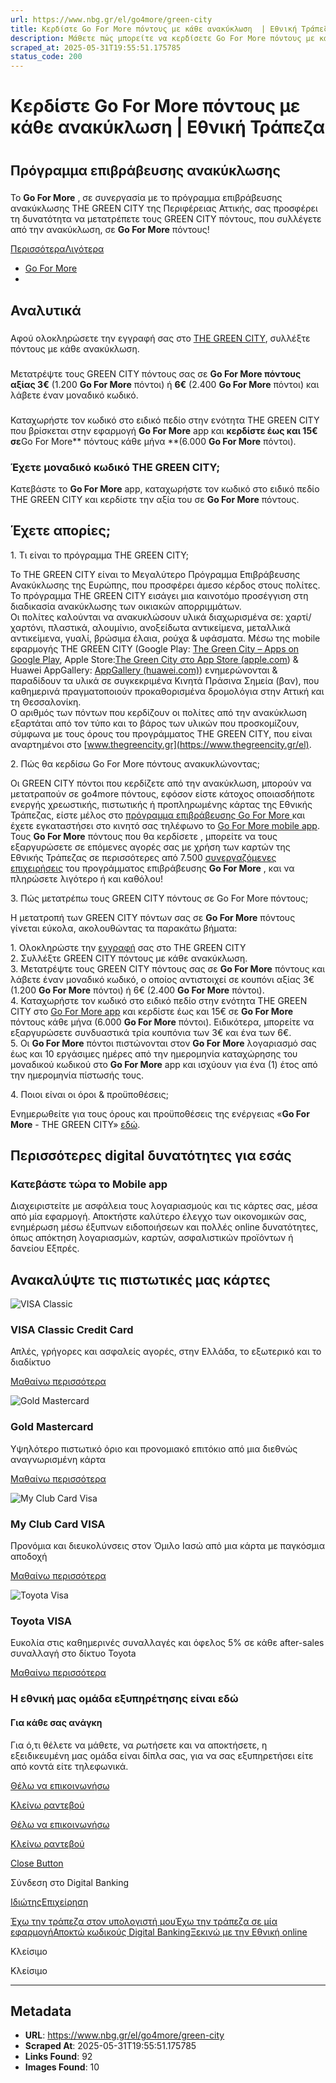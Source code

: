 ```yaml
---
url: https://www.nbg.gr/el/go4more/green-city
title: Κερδίστε Go For More πόντους με κάθε ανακύκλωση  | Εθνική Τράπεζα
description: Μάθετε πώς μπορείτε να κερδίσετε Go For More πόντους με κάθε ανακύκλωση, συμμετέχοντας στο πρόγραμμα THE GREEN CITY. Μπείτε στο site της Εθνικής Τράπεζας!
scraped_at: 2025-05-31T19:55:51.175785
status_code: 200
---
```


# Κερδίστε Go For More πόντους με κάθε ανακύκλωση  | Εθνική Τράπεζα

# 

## Πρόγραμμα επιβράβευσης ανακύκλωσης

### 

Το **Go For More** , σε συνεργασία με το πρόγραμμα επιβράβευσης ανακύκλωσης THE GREEN CITY της Περιφέρειας Αττικής, σας προσφέρει τη δυνατότητα να μετατρέπετε τους GREEN CITY πόντους, που συλλέγετε από την ανακύκλωση, σε **Go For More** πόντους!

[Περισσότερα]()[Λιγότερα]()

  * [Go For More](/el/go4more)
  * 

## Αναλυτικά

### 

Αφού ολοκληρώσετε την εγγραφή σας στο [THE GREEN CITY](https://thegreencity.gr/en/register), συλλέξτε πόντους με κάθε ανακύκλωση.

### 

Μετατρέψτε τους GREEN CITY πόντους σας σε **Go For More πόντους αξίας 3€** (1.200 **Go For More** πόντοι) ή **6€** (2.400 **Go For More** πόντοι) και λάβετε έναν μοναδικό κωδικό.

### 

Καταχωρήστε τον κωδικό στο ειδικό πεδίο στην ενότητα THE GREEN CITY που βρίσκεται στην εφαρμογή **Go For More** app και **κερδίστε έως και 15€ σε**Go For More** πόντους κάθε μήνα **(6.000 **Go For More** πόντοι).

### Έχετε μοναδικό κωδικό THE GREEN CITY;

Κατεβάστε το **Go For More** app, καταχωρήστε τον κωδικό στο ειδικό πεδίο THE GREEN CITY και κερδίστε την αξία του σε **Go For More** πόντους.  

[ ](#)

## Έχετε απορίες; 

1\. Τι είναι το πρόγραμμα THE GREEN CITY;

Το THE GREEN CITY είναι το Μεγαλύτερο Πρόγραμμα Επιβράβευσης Ανακύκλωσης της Ευρώπης, που προσφέρει άμεσο κέρδος στους πολίτες. Το πρόγραμμα ΤΗΕ GREEN CITY εισάγει μια καινοτόμο προσέγγιση στη διαδικασία ανακύκλωσης των οικιακών απορριμμάτων.   
Oι πολίτες καλούνται να ανακυκλώσουν υλικά διαχωρισμένα σε: χαρτί/χαρτόνι, πλαστικά, αλουμίνιο, ανοξείδωτα αντικείμενα, μεταλλικά αντικείμενα, γυαλί, βρώσιμα έλαια, ρούχα & υφάσματα. Mέσω της mobile εφαρμογής THE GREEN CITY (Google Play: [The Green City – Apps on Google Play](https://play.google.com/store/apps/details?id=gr.thegreencity), Apple Store:[The Green City στο App Store (apple.com](https://apps.apple.com/gr/app/the-greencity/id1537439027?l=el)) & Huawei AppGallery: [AppGallery (huawei.com)](https://appgallery.huawei.com/app/C105319981)) ενημερώνονται & παραδίδουν τα υλικά σε συγκεκριμένα Κινητά Πράσινα Σημεία (βαν), που καθημερινά πραγματοποιούν προκαθορισμένα δρομολόγια στην Αττική και τη Θεσσαλονίκη.  
Ο αριθμός των πόντων που κερδίζουν οι πολίτες από την ανακύκλωση εξαρτάται από τον τύπο και το βάρος των υλικών που προσκομίζουν, σύμφωνα με τους όρους του προγράμματος THE GREEN CITY, που είναι αναρτημένοι στο [www.thegreencity.gr](https://www.thegreencity.gr/el). 

2\. Πώς θα κερδίσω Go For More πόντους ανακυκλώνοντας;

Οι GREEN CITY πόντοι που κερδίζετε από την ανακύκλωση, μπορούν να μετατραπούν σε go4more πόντους, εφόσον είστε κάτοχος οποιασδήποτε ενεργής χρεωστικής, πιστωτικής ή προπληρωμένης κάρτας της Εθνικής Τράπεζας, είστε μέλος στο [πρόγραμμα επιβράβευσης Go For More ](https://www.nbg.gr/el/go4more)και έχετε εγκαταστήσει στο κινητό σας τηλέφωνο το [Go For More mobile app](https://play.google.com/store/apps/details?id=gr.nbg.go4more&hl=en).  
Τους **Go For More** πόντους που θα κερδίσετε , μπορείτε να τους εξαργυρώσετε σε επόμενες αγορές σας με χρήση των καρτών της Εθνικής Τράπεζας σε περισσότερες από 7.500 [συνεργαζόμενες επιχειρήσεις](/el/go4more/sunergates) του προγράμματος επιβράβευσης **Go For More** , και να πληρώσετε λιγότερο ή και καθόλου!  

3\. Πώς μετατρέπω τους GREEN CITY πόντους σε Go For More πόντους;

Η μετατροπή των GREEN CITY πόντων σας σε **Go For More** πόντους γίνεται εύκολα, ακολουθώντας τα παρακάτω βήματα:  
  
1\. Ολοκληρώστε την [εγγραφή](https://thegreencity.gr/register) σας στο THE GREEN CITY  
2\. Συλλέξτε GREEN CITY πόντους με κάθε ανακύκλωση.  
3\. Μετατρέψτε τους GREEN CITY πόντους σας σε **Go For More** πόντους και λάβετε έναν μοναδικό κωδικό, ο οποίος αντιστοιχεί σε κουπόνι αξίας 3€ (1.200 **Go For More** πόντοι) ή 6€ (2.400 **Go For More** πόντοι).  
4\. Καταχωρήστε τον κωδικό στο ειδικό πεδίο στην ενότητα THE GREEN CITY στο [Go For More app](https://play.google.com/store/apps/details?id=gr.nbg.go4more&hl=en) και κερδίστε έως και 15€ σε **Go For More** πόντους κάθε μήνα (6.000 **Go For More** πόντοι). Ειδικότερα, μπορείτε να εξαργυρώσετε συνδυαστικά τρία κουπόνια των 3€ και ένα των 6€.   
5\. Οι **Go For More** πόντοι πιστώνονται στον **Go For More** λογαριασμό σας έως και 10 εργάσιμες ημέρες από την ημερομηνία καταχώρησης του μοναδικού κωδικού στο **Go For More** app και ισχύουν για ένα (1) έτος από την ημερομηνία πίστωσής τους.  

4\. Ποιοι είναι οι όροι & προϋποθέσεις;

Ενημερωθείτε για τους όρους και προϋποθέσεις της ενέργειας «**Go For More** \- THE GREEN CITY» [εδώ](https://www.nbg.gr/-/jssmedia/Files/go4more/prosfores/oroi-green-city.pdf?rev=231eeb8f6a864f2baef6aa46b4b5cdbc&hash=F15688C34E268E6C12180A26919370DA).

## Περισσότερες digital δυνατότητες για εσάς

### Κατεβάστε τώρα το Mobile app

Διαχειριστείτε με ασφάλεια τους λογαριασμούς και τις κάρτες σας, μέσα από μία εφαρμογή. Αποκτήστε καλύτερο έλεγχο των οικονομικών σας, ενημέρωση μέσω έξυπνων ειδοποιήσεων και πολλές online δυνατότητες, όπως απόκτηση λογαριασμών, καρτών, ασφαλιστικών προϊόντων ή δανείου Εξπρές.

## Ανακαλύψτε τις πιστωτικές μας κάρτες

![VISA Classic](https://www.nbg.gr/-/jssmedia/Images/idiwtes/kathimerines-sunallages/trapezikes-kartes/new-pg24-pistwtikes-kartes-1329036747_Credit_VISA_Card-800x480.jpg?rev=beac1bf778f648dfa043dc4771f5c83c)

### VISA Classic Credit Card

Απλές, γρήγορες και ασφαλείς αγορές, στην Ελλάδα, το εξωτερικό και το διαδίκτυο

[Μαθαίνω περισσότερα](/el/idiwtes/kathimerines-sunallages/trapezikes-kartes/pistwtikes-kartes/visa-classic "Μαθαίνω περισσότερα")

![Gold Mastercard](https://www.nbg.gr/-/jssmedia/Images/idiwtes/kathimerines-sunallages/trapezikes-kartes/new-gold-mastercard-1018067008_Credit_Gold__GOLD_CREDIT-Card-800x480.jpg?rev=229c9695c74642f3b93f56f53b129e4f)

### Gold Mastercard

Υψηλότερο πιστωτικό όριο και προνομιακό επιτόκιο από μια διεθνώς αναγνωρισμένη κάρτα

[Μαθαίνω περισσότερα](/el/idiwtes/kathimerines-sunallages/trapezikes-kartes/pistwtikes-kartes/gold-mastercard "Μαθαίνω περισσότερα")

![My Club Card Visa](https://www.nbg.gr/-/jssmedia/Images/idiwtes/kathimerines-sunallages/trapezikes-kartes/iStock-927410532_my-club-card-visa_Card-800x480.jpg?rev=a23cba57b2d24c75be6005ef39fc3a90)

### My Club Card VISA

Προνόμια και διευκολύνσεις στον Όμιλο Ιασώ από μια κάρτα με παγκόσμια αποδοχή

[Μαθαίνω περισσότερα](/el/idiwtes/kathimerines-sunallages/trapezikes-kartes/pistwtikes-kartes/my-club-card-visa "Μαθαίνω περισσότερα")

![Toyota Visa](https://www.nbg.gr/-/jssmedia/Images/idiwtes/kathimerines-sunallages/trapezikes-kartes/shutterstock_1080628919_Card-800x480.jpg?rev=976ac08a8d8e48f894e95d6f1efd36f9)

### Toyota VISA

Ευκολία στις καθημερινές συναλλαγές και όφελος 5% σε κάθε after-sales συναλλαγή στο δίκτυο Toyota

[Μαθαίνω περισσότερα](/el/idiwtes/kathimerines-sunallages/trapezikes-kartes/pistwtikes-kartes/toyota-visa "Μαθαίνω περισσότερα")

### Η εθνική μας ομάδα εξυπηρέτησης είναι εδώ

#### Για κάθε σας ανάγκη

Για ό,τι θέλετε να μάθετε, να ρωτήσετε και να αποκτήσετε, η εξειδικευμένη μας ομάδα είναι δίπλα σας, για να σας εξυπηρετήσει είτε από κοντά είτε τηλεφωνικά.

[Θέλω να επικοινωνήσω](/el/footer/epikoinwnia)

[ Κλείνω ραντεβού ](#)

[Θέλω να επικοινωνήσω](/el/footer/epikoinwnia)

[ Κλείνω ραντεβού ](#)

[Close Button](#)

Σύνδεση στο Digital Banking

[Ιδιώτης](https://ibank.nbg.gr/web/?loginType=retail)[Επιχείρηση](https://ibank.nbg.gr/web/?loginType=corporate)

[Έχω την τράπεζα στον υπολογιστή μου](/el/idiwtes/kathimerines-sunallages/digital-banking/internet-banking)[Έχω την τράπεζα σε μία εφαρμογή](/el/idiwtes/kathimerines-sunallages/digital-banking/mobile-banking)[Αποκτώ κωδικούς Digital Banking](/el/idiwtes/kathimerines-sunallages/digital-banking/dunatotites-internet-mobile-banking/ekdosi-kwdikwn-digital-banking)[Ξεκινώ με την Εθνική online](/el/idiwtes/kathimerines-sunallages/digital-banking/ksekiniste-me-thn-ethniki-online)

Κλείσιμο

Κλείσιμο

---

## Metadata

- **URL**: https://www.nbg.gr/el/go4more/green-city
- **Scraped At**: 2025-05-31T19:55:51.175785
- **Links Found**: 92
- **Images Found**: 10
